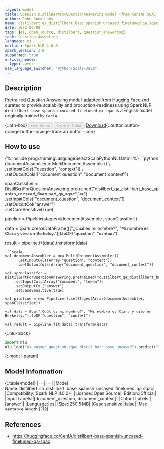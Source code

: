 ```yaml
---
layout: model
title: Spanish DistilBertForQuestionAnswering model (from CenIA) SQAC
author: John Snow Labs
name: distilbert_qa_distillbert_base_spanish_uncased_finetuned_qa_sqac
date: 2022-06-08
tags: [es, open_source, distilbert, question_answering]
task: Question Answering
language: es
edition: Spark NLP 4.0.0
spark_version: 3.0
supported: true
article_header:
  type: cover
use_language_switcher: "Python-Scala-Java"
---
```


## Description

Pretrained Question Answering model, adapted from Hugging Face and curated to provide scalability and production-readiness using Spark NLP. `distillbert-base-spanish-uncased-finetuned-qa-sqac` is a English model originally trained by `CenIA`.

{:.btn-box}
<button class="button button-orange" disabled>Live Demo</button>
<button class="button button-orange" disabled>Open in Colab</button>
[Download](https://s3.amazonaws.com/auxdata.johnsnowlabs.com/public/models/distilbert_qa_distillbert_base_spanish_uncased_finetuned_qa_sqac_es_4.0.0_3.0_1654728123375.zip){:.button.button-orange.button-orange-trans.arr.button-icon}

## How to use



<div class="tabs-box" markdown="1">
{% include programmingLanguageSelectScalaPythonNLU.html %}
```python
documentAssembler = MultiDocumentAssembler() \
    .setInputCols(["question", "context"]) \
    .setOutputCols(["document_question", "document_context"])

spanClassifier = DistilBertForQuestionAnswering.pretrained("distilbert_qa_distillbert_base_spanish_uncased_finetuned_qa_sqac","es") \
    .setInputCols(["document_question", "document_context"]) \
    .setOutputCol("answer")\
    .setCaseSensitive(True)
    
pipeline = Pipeline(stages=[documentAssembler, spanClassifier])

data = spark.createDataFrame([["¿Cuál es mi nombre?", "Mi nombre es Clara y vivo en Berkeley."]]).toDF("question", "context")

result = pipeline.fit(data).transform(data)
```
```scala
val documentAssembler = new MultiDocumentAssembler() 
      .setInputCols(Array("question", "context")) 
      .setOutputCols(Array("document_question", "document_context"))
 
val spanClassifer = DistilBertForQuestionAnswering.pretrained("distilbert_qa_distillbert_base_spanish_uncased_finetuned_qa_sqac","es") 
    .setInputCols(Array("document", "token")) 
    .setOutputCol("answer")
    .setCaseSensitive(true)

val pipeline = new Pipeline().setStages(Array(documentAssembler, spanClassifier))

val data = Seq("¿Cuál es mi nombre?", "Mi nombre es Clara y vivo en Berkeley.").toDF("question", "context")

val result = pipeline.fit(data).transform(data)
```


{:.nlu-block}
```python
import nlu
nlu.load("es.answer_question.sqac.distil_bert.base_uncased").predict("""¿Cuál es mi nombre?|||"Mi nombre es Clara y vivo en Berkeley.""")
```

</div>

{:.model-param}
## Model Information

{:.table-model}
|---|---|
|Model Name:|distilbert_qa_distillbert_base_spanish_uncased_finetuned_qa_sqac|
|Compatibility:|Spark NLP 4.0.0+|
|License:|Open Source|
|Edition:|Official|
|Input Labels:|[document_question, document_context]|
|Output Labels:|[answer]|
|Language:|es|
|Size:|250.5 MB|
|Case sensitive:|false|
|Max sentence length:|512|

## References

- https://huggingface.co/CenIA/distillbert-base-spanish-uncased-finetuned-qa-sqac